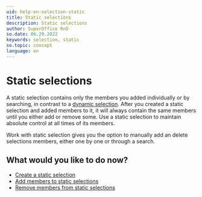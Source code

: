 ```yaml
---
uid: help-en-selection-static
title: Static selections
description: Static selections
author: SuperOffice RnD
so.date: 06.29.2022
keywords: selection, static
so.topic: concept
language: en
---
```


# Static selections

A static selection contains only the members you added individually or by searching, in contrast to a [dynamic selection][1]. After you created a static selection and added members to it, it will always contain the same members until you either add or remove some. Use a static selection to maintain absolute control at all times of its members.

Work with static selection gives you the option to manually add an delete selections members, either one by one or through a search.

## What would you like to do now?

* [Create a static selection][2]
* [Add members to static selections][3]
* [Remove members from static selections][4]

<!-- Referenced links -->
[1]: dynamic-selections.md
[2]: create/create-static.yml
[3]: update/add-members-to-static.md
[4]: update/remove-members-from-static.md

<!-- Referenced images -->
